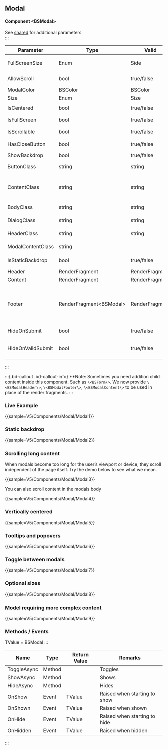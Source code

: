 ﻿## Modal
#### Component \<BSModal\>
See [shared](layout/shared) for additional parameters    
:::

| Parameter         | Type                      | Valid          | Remarks/Output                                                                     | 
|-------------------|---------------------------|----------------|------------------------------------------------------------------------------------|
| FullScreenSize    | Enum                      | Side           | `.modal-fullscreen-[]-down`                                                        | {.table-striped}
| AllowScroll       | bool                      | true/false     | Allows Body Scrolling                                                              | 
| ModalColor        | BSColor                   | BSColor        |                                                                                    |
| Size              | Enum                      | Size           | `.modal-[]`                                                                        |
| IsCentered        | bool                      | true/false     | `.modal-dialog-centered`                                                           |
| IsFullScreen      | bool                      | true/false     | `.modal-fullscreen`                                                                |
| IsScrollable      | bool                      | true/false     | `.modal-dialog-scrollable`                                                         |
| HasCloseButton    | bool                      | true/false     | Includes `.btn-close`                                                              |
| ShowBackdrop      | bool                      | true/false     |                                                                                    |
| ButtonClass       | string                    | string         | custom class for the close button                                                  |
| ContentClass      | string                    | string         | custom class for `modal-body` - obsolete: use BodyClass                            |
| BodyClass         | string                    | string         | custom class for `modal-body`                                                      |
| DialogClass       | string                    | string         | custom class for `modal-dialog`                                                    |
| HeaderClass       | string                    | string         | custom class for `modal-header`                                                    |
| ModalContentClass | string                    |                | custom class for `modal-content`                                                   |
| IsStaticBackdrop  | bool                      | true/false     | Ignores backdrop clicks                                                            |
| Header            | RenderFragment            | RenderFragment | Nested Content                                                                     |
| Content           | RenderFragment            | RenderFragment | Nested Content                                                                     |
| Footer            | RenderFragment\<BSModal\> | RenderFragment | Nested Content BSModal is assigned by a self reference you do not need to pass it. |
| HideOnSubmit      | bool                      | true/false     | Hides modal on BSForm submit.                                                      |
| HideOnValidSubmit | bool                      | true/false     | Hides modal on Valid BSForm submit.                                                |

:::

:::{.bd-callout .bd-callout-info}
**Note: Sometimes you need addition child content inside this component. Such as `\<BSForm\>`. We now provide `\<BSModalHeader\>`, `\<BSModalFooter\>`, `\<BSModalContent\>` to be used in place of the render fragments.
:::

### Live Example

{{sample=V5/Components/Modal/Modal1}}

### Static backdrop

{{sample=V5/Components/Modal/Modal2}}

### Scrolling long content
When modals become too long for the user’s viewport or device, they scroll independent of the page itself. Try the demo below to see what we mean.

{{sample=V5/Components/Modal/Modal3}}

You can also scroll content in the modals body

{{sample=V5/Components/Modal/Modal4}}

### Vertically centered

{{sample=V5/Components/Modal/Modal5}}

### Tooltips and popovers

{{sample=V5/Components/Modal/Modal6}}

### Toggle between modals

{{sample=V5/Components/Modal/Modal7}}

### Optional sizes

{{sample=V5/Components/Modal/Modal8}}

### Model requiring more complex content

{{sample=V5/Components/Modal/Modal9}}

### Methods / Events
TValue = BSModal
:::

| Name        | Type   | Return Value | Remarks                      |
|-------------|--------|--------------|------------------------------|
| ToggleAsync | Method |              | Toggles                      |
| ShowAsync   | Method |              | Shows                        |
| HideAsync   | Method |              | Hides                        |
| OnShow      | Event  | TValue       | Raised when starting to show |
| OnShown     | Event  | TValue       | Raised when shown            |
| OnHide      | Event  | TValue       | Raised when starting to hide |
| OnHidden    | Event  | TValue       | Raised when hidden           |
:::
